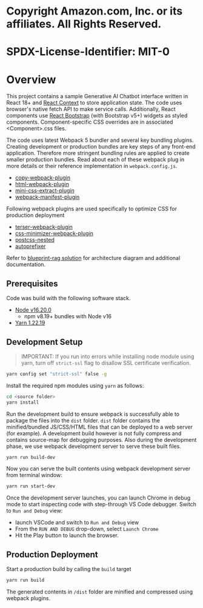 # Copyright Amazon.com, Inc. or its affiliates. All Rights Reserved.
# SPDX-License-Identifier: MIT-0

# Overview

This project contains a sample Generative AI Chatbot interface written in React 18+ and [React Context](https://react.dev/learn/scaling-up-with-reducer-and-context) to store application state.  The code uses browser's native fetch API to make service calls.  Additionally, React components use [React Bootstrap](https://react-bootstrap.netlify.app/) (with Bootstrap v5+) widgets as styled components.  Component-specific CSS overrides are in associated &lt;Component&gt;.css files.

The code uses latest Webpack 5 bundler and several key bundling plugins.  Creating development or production bundles are key steps of any front-end application.  Therefore more stringent bundling rules are applied to create smaller production bundles.  Read about each of these webpack plug in more details or their reference implementation in `webpack.config.js`.

* [copy-webpack-plugin](https://webpack.js.org/plugins/copy-webpack-plugin/#getting-started)
* [html-webpack-plugin](https://webpack.js.org/plugins/html-webpack-plugin/#root)
* [mini-css-extract-plugin](https://webpack.js.org/plugins/mini-css-extract-plugin/#root)
* [webpack-manifest-plugin](https://webpack.js.org/guides/output-management/#the-manifest)

Following webpack plugins are used specifically to optimize CSS for production deployment

* [terser-webpack-plugin](https://webpack.js.org/plugins/terser-webpack-plugin/#root)
* [css-minimizer-webpack-plugin](https://webpack.js.org/plugins/css-minimizer-webpack-plugin/#root)
* [postcss-nested](https://webpack.js.org/loaders/postcss-loader/#root)
* [autoprefixer](https://webpack.js.org/loaders/postcss-loader/#autoprefixer)

Refer to [blueprint-rag solution](../../solutions/blueprint-rag/) for architecture diagram and additional documentation.

## Prerequisites

Code was build with the following software stack.

* [Node v16.20.0](https://nodejs.org/en/download/releases)
  * npm v8.19+ bundles with Node v16
* [Yarn 1.22.19](https://classic.yarnpkg.com/lang/en/docs/install)

## Development Setup

> IMPORTANT: If you run into errors while installing node module using yarn, turn off `strict-ssl` flag to disallow SSL certificate verification.

```sh
yarn config set "strict-ssl" false -g
```

Install the required npm modules using `yarn` as follows:

```sh
cd <source folder>
yarn install
```

Run the development build to ensure webpack is successfully able to package the files into the `dist` folder.  `dist` folder contains the minified/bundled JS/CSS/HTML files that can be deployed to a web server (for example).  A development build however is not fully compress and contains source-map for debugging purposes.  Also during the development phase, we use webpack development server to serve these built files.

```sh
yarn run build-dev
```

Now you can serve the built contents using webpack development server from terminal window:

```sh
yarn run start-dev
```

Once the development server launches, you can launch Chrome in debug mode to start inspecting code with step-through VS Code debugger.  Switch to `Run and Debug` view:

* launch VSCode and switch to `Run and Debug` view
* From the `RUN AND DEBUG` drop-down, select `Launch Chrome`
* Hit the Play button to launch the browser.

## Production Deployment

Start a production build by calling the `build` target

```sh
yarn run build
```

The generated contents in `/dist` folder are minified and compressed using webpack plugins.
